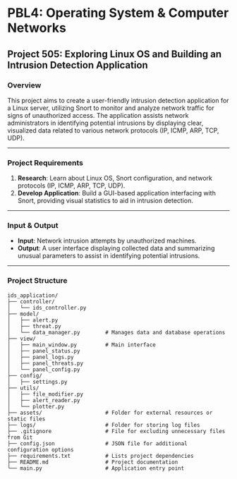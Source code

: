 # PBL4: Operating System & Computer Networks  
## Project 505: Exploring Linux OS and Building an Intrusion Detection Application

### Overview  
This project aims to create a user-friendly intrusion detection application for a Linux server, utilizing Snort to monitor and analyze network traffic for signs of unauthorized access. The application assists network administrators in identifying potential intrusions by displaying clear, visualized data related to various network protocols (IP, ICMP, ARP, TCP, UDP).

---

### Project Requirements  
1. **Research**: Learn about Linux OS, Snort configuration, and network protocols (IP, ICMP, ARP, TCP, UDP).
2. **Develop Application**: Build a GUI-based application interfacing with Snort, providing visual statistics to aid in intrusion detection.

---

### Input & Output  
- **Input**: Network intrusion attempts by unauthorized machines.
- **Output**: A user interface displaying collected data and summarizing unusual parameters to assist in identifying potential intrusions.

---

### Project Structure  

```plaintext
ids_application/
├── controller/
│   └── ids_controller.py
├── model/
│   ├── alert.py
│   ├── threat.py
│   └── data_manager.py        # Manages data and database operations
├── view/
│   ├── main_window.py         # Main interface
│   ├── panel_status.py
│   ├── panel_logs.py
│   ├── panel_threats.py
│   └── panel_config.py
├── config/
│   ├── settings.py
├── utils/
│   ├── file_modifier.py
│   ├── alert_reader.py
│   └── plotter.py
├── assets/                    # Folder for external resources or static files
├── logs/                      # Folder for storing log files
├── .gitignore                 # File for excluding unnecessary files from Git
├── config.json                # JSON file for additional configuration options
├── requirements.txt           # Lists project dependencies
├── README.md                  # Project documentation
└── main.py                    # Application entry point

